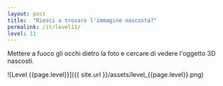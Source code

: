 ```yaml
---
layout: post
title:  "Riesci a trovare l'immagine nascosta?"
permalink: /it/level11/
level: 11
---
```

Mettere a fuoco gli occhi dietro la foto e cercare di vedere l'oggetto 3D nascosti.

![Level {{page.level}}]({{ site.url }}/assets/level_{{page.level}}.png)